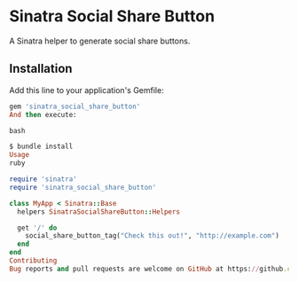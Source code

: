 # Sinatra Social Share Button

A Sinatra helper to generate social share buttons.

## Installation

Add this line to your application's Gemfile:

```ruby
gem 'sinatra_social_share_button'
And then execute:

bash

$ bundle install
Usage
ruby

require 'sinatra'
require 'sinatra_social_share_button'

class MyApp < Sinatra::Base
  helpers SinatraSocialShareButton::Helpers

  get '/' do
    social_share_button_tag("Check this out!", "http://example.com")
  end
end
Contributing
Bug reports and pull requests are welcome on GitHub at https://github.com/dcalixto/sinatra_social_share_button.
```
